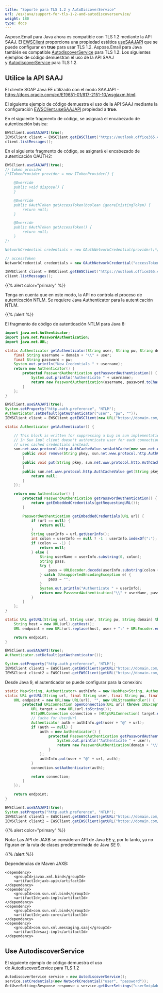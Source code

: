 ```yaml
---
title: "Soporte para TLS 1.2 y AutoDiscoverService"
url: /es/java/support-for-tls-1-2-and-autodiscoverservice/
weight: 180
type: docs
---
```


Aspose.Email para Java ahora es compatible con TLS 1.2 mediante la API SAAJ. El [EWSClient](https://apireference.aspose.com/email/java/com.aspose.email/EWSClient) proporciona una propiedad estática [useSAAJAPI](https://apireference.aspose.com/email/java/com.aspose.email/EWSClient#useSAAJAPI\(boolean\)) que se puede configurar en **true** para usar TLS 1.2. Aspose.Email para Java también es compatible [AutodiscoverService](https://apireference.aspose.com/email/java/com.aspose.email/AutodiscoverService) para TLS 1.2. Los siguientes ejemplos de código demuestran el uso de la API SAAJ y [AutodiscoverService](https://apireference.aspose.com/email/java/com.aspose.email/AutodiscoverService) para TLS 1.2.
## **Utilice la API SAAJ**
El cliente SOAP Java EE utilizado con el modo SAAJAPI - <https://docs.oracle.com/cd/E19651-01/817-2151-10/wsgjaxm.html>.


El siguiente ejemplo de código demuestra el uso de la API SAAJ mediante la configuración [EWSClient.useSAAJAPI](https://apireference.aspose.com/email/java/com.aspose.email/EWSClient#useSAAJAPI\(boolean\)) propiedad a **true**.

En el siguiente fragmento de código, se asignará el encabezado de autenticación básica:


~~~Java
EWSClient.useSAAJAPI(true);
IEWSClient client = EWSClient.getEWSClient("https://outlook.office365.com/ews/exchange.asmx", "testuser", "pw", "domain");
client.listMessages();
~~~
En el siguiente fragmento de código, se asignará el encabezado de autenticación OAUTH2:


~~~Java
EWSClient.useSAAJAPI(true);
// token provider
/*ITokenProvider provider = new ITokenProvider() {

    @Override
    public void dispose() {
    }

    @Override
    public OAuthToken getAccessToken(boolean ignoreExistingToken) {
        return null;
    }

    @Override
    public OAuthToken getAccessToken() {
        return null;
    }
};

NetworkCredential credentials = new OAuthNetworkCredential(provider);*/

// accessToken
NetworkCredential credentials = new OAuthNetworkCredential("accessToken");

IEWSClient client = EWSClient.getEWSClient("https://outlook.office365.com/ews/exchange.asmx", credentials);
client.listMessages();
~~~

{{% alert color="primary" %}}

Tenga en cuenta que en este modo, la API no controla el proceso de autenticación NTLM.
Se requiere Java Authenticator para la autenticación NTLM.

{{% /alert %}}


El fragmento de código de autenticación NTLM para Java 8:

~~~Java
import java.net.Authenticator;
import java.net.PasswordAuthentication;
import java.net.URL;

static Authenticator getAuthenticator(String user, String pw, String domain) {
    final String username = domain + "\\" + user;
    final String password = pw;
    System.out.println("New Credentials " + username);
    return new Authenticator() {
        protected PasswordAuthentication getPasswordAuthentication() {
            System.out.println("Authenticate " + username);
            return new PasswordAuthentication(username, password.toCharArray());
        }
    };
}

EWSClient.useSAAJAPI(true);
System.setProperty("http.auth.preference", "NTLM");
Authenticator.setDefault(getAuthenticator("user", "pw", ""));
IEWSClient client = EWSClient.getEWSClient(new URL("https://domain.com/ews/Exchange.asmx"));
~~~


~~~Java
static Authenticator getAuthenticator() {

    // This block is written for suppressing a bug in sun implementation.
    // In Sun Impl client doesn't authenticate user for each connection,
    // uses cached credentials instead.
    sun.net.www.protocol.http.AuthCacheValue.setAuthCache(new sun.net.www.protocol.http.AuthCache() {
        public void remove(String pkey, sun.net.www.protocol.http.AuthCacheValue entry) {
        }
        public void put(String pkey, sun.net.www.protocol.http.AuthCacheValue value) {
        }
        public sun.net.www.protocol.http.AuthCacheValue get(String pkey, String skey) {
            return null;
        }
    });

    return new Authenticator() {
        protected PasswordAuthentication getPasswordAuthentication() {
            return getEmbeddedCredentials(getRequestingURL());
        }

        PasswordAuthentication getEmbeddedCredentials(URL url) {
            if (url == null) {
                return null;
            }
            String userInfo = url.getUserInfo();
            int colon = userInfo == null ? -1 : userInfo.indexOf(":");
            if (colon == -1) {
                return null;
            } else {
                String userName = userInfo.substring(0, colon);
                String pass;
                try {
                    pass = URLDecoder.decode(userInfo.substring(colon + 1), "UTF-8");
                } catch (UnsupportedEncodingException e) {
                    pass = "";
                }
                System.out.println("Authenticate " + userInfo);
                return new PasswordAuthentication("\\" + userName, pass.toCharArray());
            }
        }
    };
}

static URL getURL(String url, String user, String pw, String domain) throws Exception {
    String host = new URL(url).getHost();
    URL endpoint = new URL(url.replace(host, user + ":" + URLEncoder.encode(pw, "UTF-8") + "@" + host));

    return endpoint;
}

EWSClient.useSAAJAPI(true);
Authenticator.setDefault(getAuthenticator());

System.setProperty("http.auth.preference", "NTLM");
IEWSClient client1 = EWSClient.getEWSClient(getURL("https://domain.com/ews/Exchange.asmx", "user1", "pw", "domain"));
IEWSClient client2 = EWSClient.getEWSClient(getURL("https://domain.com/ews/Exchange.asmx", "user2", "pw", "domain"));
~~~

Desde Java 9, el autenticador se puede configurar para la conexión:


~~~Java
static Map<String, Authenticator> authInfo = new HashMap<String, Authenticator>();
static URL getURL(String url, final String user, final String pw, final String domain) throws MalformedURLException {
    URL endpoint = new URL(new URL(url), "", new URLStreamHandler() {
        protected URLConnection openConnection(URL url) throws IOException {
            URL target = new URL(url.toString());
            HttpURLConnection connection = (HttpURLConnection) target.openConnection();
            // Cache for User@Url
            Authenticator auth = authInfo.get(user + "@" + url);
            if (auth == null) {
                auth = new Authenticator() {
                    protected PasswordAuthentication getPasswordAuthentication() {
                        System.out.println("Authenticate " + user);
                        return new PasswordAuthentication(domain + "\\" + user, pw.toCharArray());
                    }
                };
                authInfo.put(user + "@" + url, auth);
            }
            connection.setAuthenticator(auth);

            return connection;
        }
    });

    return endpoint;
}

EWSClient.useSAAJAPI(true);
System.setProperty("http.auth.preference", "NTLM");
IEWSClient client1 = EWSClient.getEWSClient(getURL("https://domain.com/ews/Exchange.asmx", "user1", "pw", "domain"));
IEWSClient client2 = EWSClient.getEWSClient(getURL("https://domain.com/ews/Exchange.asmx", "user2", "pw", "domain"));
~~~

{{% alert color="primary" %}}

Nota:
Las API de JAXB se consideran API de Java EE y, por lo tanto, ya no figuran en la ruta de clases predeterminada de Java SE 9.

{{% /alert %}}

Dependencias de Maven JAXB:

~~~
<dependency>
    <groupId>javax.xml.bind</groupId>
    <artifactId>jaxb-api</artifactId>
</dependency>
<dependency>
    <groupId>com.sun.xml.bind</groupId>
    <artifactId>jaxb-impl</artifactId>
</dependency>
<dependency>
    <groupId>com.sun.xml.bind</groupId>
    <artifactId>jaxb-core</artifactId>
</dependency>
<dependency>
    <groupId>com.sun.xml.messaging.saaj</groupId>
    <artifactId>saaj-impl</artifactId>
</dependency>
~~~

## **Use AutodiscoverService**
El siguiente ejemplo de código demuestra el uso de [AutodiscoverService](https://apireference.aspose.com/email/java/com.aspose.email/AutodiscoverService) para TLS 1.2


~~~Java
AutodiscoverService service = new AutodiscoverService();
service.setCredentials(new NetworkCredential("user", "password"));
GetUserSettingsResponse response = service.getUserSettings("userSmtpAddress", UserSettingName.ExternalEwsUrl, UserSettingName.UserDisplayName);
~~~